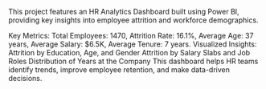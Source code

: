This project features an HR Analytics Dashboard built using Power BI, providing key insights into employee attrition and workforce demographics.

Key Metrics:
Total Employees: 1470,
Attrition Rate: 16.1%,
Average Age: 37 years,
Average Salary: $6.5K,
Average Tenure: 7 years.
Visualized Insights:
Attrition by Education, Age, and Gender
Attrition by Salary Slabs and Job Roles
Distribution of Years at the Company
This dashboard helps HR teams identify trends, improve employee retention, and make data-driven decisions.

